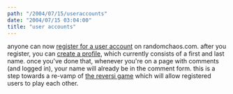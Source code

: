 ```yaml
---
path: "/2004/07/15/useraccounts" 
date: "2004/07/15 03:04:00" 
title: "user accounts" 
---
```

<p>anyone can now <a href="http://www.randomchaos.com/user/register.php">register for a user account</a> on randomchaos.com. after you register, you can <a href="http://www.randomchaos.com/user/profile.php">create a profile</a>, which currently consists of a first and last name. once you've done that, whenever you're on a page with comments (and logged in), your name will already be in the comment form. this is a step towards a re-vamp of <a href="http://randomchaos.com/games/reversi/">the reversi game</a> which will allow registered users to play each other.</p>